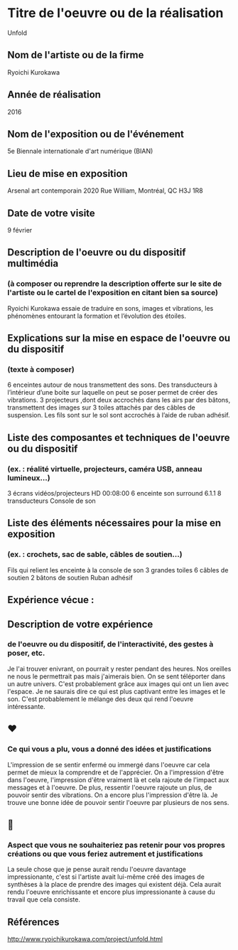 # Titre de l'oeuvre ou de la réalisation
Unfold 

## Nom de l'artiste ou de la firme
Ryoichi Kurokawa 

## Année de réalisation
2016 

## Nom de l'exposition ou de l'événement
5e Biennale internationale d'art numérique (BIAN) 

## Lieu de mise en exposition
Arsenal art contemporain 
2020 Rue William, Montréal, QC H3J 1R8 

## Date de votre visite
9 février 

## Description de l'oeuvre ou du dispositif multimédia 
### (à composer ou reprendre la description offerte sur le site de l'artiste ou le cartel de l'exposition en citant bien sa source)
Ryoichi Kurokawa essaie de traduire en sons, images et vibrations, les phénomènes entourant la formation et l’évolution des étoiles.

## Explications sur la mise en espace de l'oeuvre ou du dispositif 
### (texte à composer)
6 enceintes autour de nous transmettent des sons. 
Des transducteurs à l’intérieur d’une boite sur laquelle on peut se poser permet de créer des vibrations.
3 projecteurs ,dont deux accrochés dans les airs par des bâtons, transmettent des images 
sur 3 toiles attachés par des câbles de suspension. 
Les fils sont sur le sol sont accrochés à l’aide de ruban adhésif.

## Liste des composantes et techniques de l'oeuvre ou du dispositif 
### (ex. : réalité virtuelle, projecteurs, caméra USB, anneau lumineux...)
3 écrans vidéos/projecteurs HD 00:08:00 
6 enceinte son surround 6.1.1
8 transducteurs 
Console de son

## Liste des éléments nécessaires pour la mise en exposition 
### (ex. : crochets, sac de sable, câbles de soutien...)
Fils qui relient les enceinte à la console de son
3 grandes toiles
6 câbles de soutien 
2 bâtons de soutien
Ruban adhésif

## Expérience vécue :

## Description de votre expérience 
### de l'oeuvre ou du dispositif, de l'interactivité, des gestes à poser, etc.
Je l'ai trouver enivrant, on pourrait y rester pendant des heures. Nos oreilles ne nous le permettrait pas mais j'aimerais bien. 
On se sent téléporter dans un autre univers. C'est probablement grâce aux images qui ont un lien avec l'espace. 
Je ne saurais dire ce qui est plus captivant entre les images et le son.
C'est probablement le mélange des deux qui rend l'oeuvre intéressante. 

## ❤️ 
### Ce qui vous a plu, vous a donné des idées et justifications
L'impression de se sentir enfermé ou immergé dans l'oeuvre car cela permet de mieux la comprendre et de l'apprécier.
On a l'impression d'être dans l'oeuvre, l'impression d'être vraiment là et cela rajoute de l'impact aux messages et à l'oeuvre.
De plus, ressentir l'oeuvre rajoute un plus, de pouvoir sentir des vibrations. On a encore plus l'impression d'être là.
Je trouve une bonne idée de pouvoir sentir l'oeuvre par plusieurs de nos sens.


## 🤔 
### Aspect que vous ne souhaiteriez pas retenir pour vos propres créations ou que vous feriez autrement et justifications
La seule chose que je pense aurait rendu l'oeuvre davantage impressionante, c'est si l'artiste avait lui-même créé des images de synthèses 
à la place de prendre des images qui existent déjà. Cela aurait rendu l'oeuvre enrichissante et encore plus impressionante à cause du travail que cela consiste.


## Références
http://www.ryoichikurokawa.com/project/unfold.html

